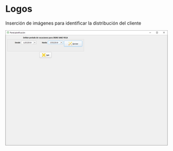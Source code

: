# Logos

Inserción de imágenes para identificar la distribución del cliente

![](../../../.gitbook/assets/image%20%28373%29.png)

